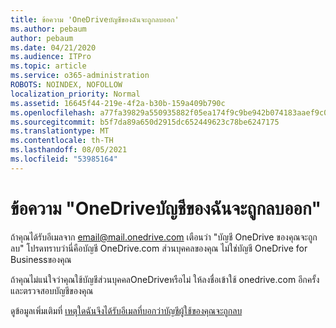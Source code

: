 ```yaml
---
title: ข้อความ 'OneDriveบัญชีของฉันจะถูกลบออก'
ms.author: pebaum
author: pebaum
ms.date: 04/21/2020
ms.audience: ITPro
ms.topic: article
ms.service: o365-administration
ROBOTS: NOINDEX, NOFOLLOW
localization_priority: Normal
ms.assetid: 16645f44-219e-4f2a-b30b-159a409b790c
ms.openlocfilehash: a77fa39829a550935882f05ea174f9c9be942b074183aaef9c0e464c94cfb4ba
ms.sourcegitcommit: b5f7da89a650d2915dc652449623c78be6247175
ms.translationtype: MT
ms.contentlocale: th-TH
ms.lasthandoff: 08/05/2021
ms.locfileid: "53985164"
---
```

# <a name="onedrive-account-will-be-deleted-message"></a>ข้อความ "OneDriveบัญชีของฉันจะถูกลบออก"

ถ้าคุณได้รับอีเมลจาก email@mail.onedrive.com เตือนว่า "บัญชี OneDrive ของคุณจะถูกลบ" โปรดทราบว่านี่คือบัญชี OneDrive.com ส่วนบุคคลของคุณ ไม่ใช่บัญชี OneDrive for Businessของคุณ 
  
ถ้าคุณไม่แน่ใจว่าคุณใช้บัญชีส่วนบุคคลOneDriveหรือไม่ ให้ลงชื่อเข้าใช้ onedrive.com อีกครั้งและตรวจสอบบัญชีของคุณ
  
ดูข้อมูลเพิ่มเติมที่ [เหตุใดฉันจึงได้รับอีเมลที่บอกว่าบัญชีผู้ใช้ของคุณจะถูกลบ](https://go.microsoft.com/fwlink/?linkid=2036151&amp;clcid=0x409)
  

